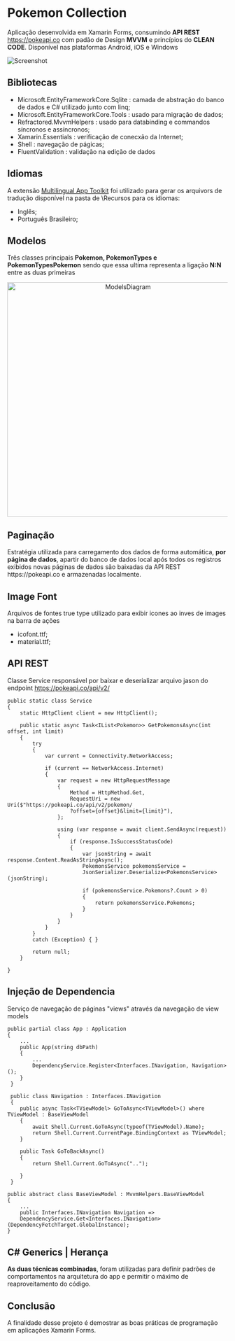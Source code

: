 # Pokemon Collection
Aplicação desenvolvida em Xamarin Forms, consumindo <b>API REST</b> https://pokeapi.co com padão de Design <b>MVVM</b> e princípios do <b>CLEAN CODE</b>. Disponível nas plataformas  Android, iOS e Windows

![Screenshot](https://user-images.githubusercontent.com/68563526/124325397-e591a880-db5a-11eb-8835-c9cdbb7651e4.png)

<h2>Bibliotecas</h2>

* Microsoft.EntityFrameworkCore.Sqlite : camada de abstração do banco de dados e C# utilizado junto com linq;
* Microsoft.EntityFrameworkCore.Tools : usado para migração de dados;
* Refractored.MvvmHelpers : usado para databinding e commandos síncronos e assíncronos;
* Xamarin.Essentials : verificação de conecxão da Internet;
* Shell : navegação de págicas;
* FluentValidation : validação na edição de dados

<h2>Idiomas</h2>

A extensão <a href="https://developer.microsoft.com/en-us/windows/downloads/multilingual-app-toolkit/">Multilingual App Toolkit</a> foi utilizado para gerar os arquivors de tradução disponível na pasta de \Recursos para os idiomas:
* Inglês;
* Português Brasileiro;

<h2>Modelos</h2>
Três classes principais <b>Pokemon, PokemonTypes e PokemonTypesPokemon</b> sendo que essa ultíma representa a ligação <b>N:N</b> entre as duas primeiras
<p></p>
<p align="center"><img width="536" alt="ModelsDiagram" src="https://user-images.githubusercontent.com/68563526/124351276-c6812e00-dbcf-11eb-9037-be0d072be859.png"></p>

<h2>Paginação</h2>
Estratégia utilizada para carregamento dos dados de forma automática, <b>por página de dados</b>, apartir do banco de dados local após todos os registros exibidos novas páginas de dados são baixadas da API REST https://pokeapi.co e armazenadas localmente. 

<h2>Image Font</h2>

Arquivos de fontes true type utilizado para exibir icones ao inves de images na barra de ações
* icofont.ttf;
* material.ttf;

<h2>API REST</h2>

Classe Service responsável por baixar e deserializar arquivo jason do endpoint https://pokeapi.co/api/v2/

    public static class Service
    {
        static HttpClient client = new HttpClient();
        
        public static async Task<IList<Pokemon>> GetPokemonsAsync(int offset, int limit)
        {
            try
            {
                var current = Connectivity.NetworkAccess;

                if (current == NetworkAccess.Internet)
                {
                    var request = new HttpRequestMessage
                    {
                        Method = HttpMethod.Get,
                        RequestUri = new Uri($"https://pokeapi.co/api/v2/pokemon/
                        ?offset={offset}&limit={limit}"),
                    };

                    using (var response = await client.SendAsync(request))
                    {
                        if (response.IsSuccessStatusCode)
                        {
                            var jsonString = await response.Content.ReadAsStringAsync();
                            PokemonsService pokemonsService = 
                            JsonSerializer.Deserialize<PokemonsService>(jsonString);

                            if (pokemonsService.Pokemons?.Count > 0)
                            {
                                return pokemonsService.Pokemons;
                            }
                        }
                    }
                }
            }
            catch (Exception) { }

            return null;
        }
        
    }
    
<h2>Injeção de Dependencia</h2>

Serviço de navegação de páginas "views" através da navegação de view models

    public partial class App : Application
    {
        ...   
        public App(string dbPath)
        {
            ...
            DependencyService.Register<Interfaces.INavigation, Navigation>();
        }   
     }
     
     public class Navigation : Interfaces.INavigation
     {
        public async Task<TViewModel> GoToAsync<TViewModel>() where TViewModel : BaseViewModel
        {
            await Shell.Current.GoToAsync(typeof(TViewModel).Name);
            return Shell.Current.CurrentPage.BindingContext as TViewModel;
        }

        public Task GoToBackAsync()
        {
            return Shell.Current.GoToAsync("..");

        }
     }
     
    public abstract class BaseViewModel : MvvmHelpers.BaseViewModel
    {
        ...
        public Interfaces.INavigation Navigation => 
        DependencyService.Get<Interfaces.INavigation>(DependencyFetchTarget.GlobalInstance);
    }

<h2>C# Generics | Herança</h2>

<b>As duas técnicas combinadas</b>, foram utilizadas para definir padrões de comportamentos na arquitetura do app e permitir o máximo de reaproveitamento do código.

<h2>Conclusão</h2>

A finalidade desse projeto é demostrar as boas práticas de programação em aplicações Xamarin Forms.

